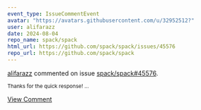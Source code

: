 ```yaml
---
event_type: IssueCommentEvent
avatar: "https://avatars.githubusercontent.com/u/32952512?"
user: alifarazz
date: 2024-08-04
repo_name: spack/spack
html_url: https://github.com/spack/spack/issues/45576
repo_url: https://github.com/spack/spack
---
```


<a href='https://github.com/alifarazz' target='_blank'>alifarazz</a> commented on issue <a href='https://github.com/spack/spack/issues/45576' target='_blank'>spack/spack#45576</a>.

<small>Thanks for the quick response!...</small>

<a href='https://github.com/spack/spack/issues/45576' target='_blank'>View Comment</a>